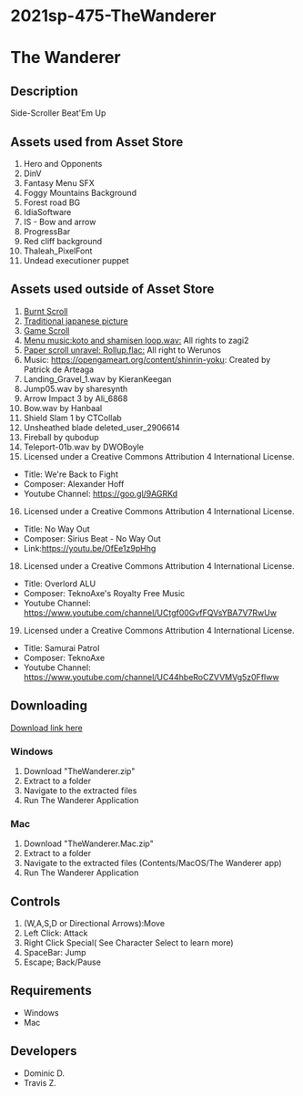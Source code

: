 # 2021sp-475-TheWanderer
# The Wanderer

## Description
Side-Scroller Beat'Em Up

## Assets used from Asset Store
1. Hero and Opponents
2. DinV
3. Fantasy Menu SFX
4. Foggy Mountains Background
5. Forest road BG
6. IdiaSoftware
7. IS - Bow and arrow
8. ProgressBar
9. Red cliff background
10. Thaleah_PixelFont
11. Undead executioner puppet

## Assets used outside of Asset Store
1. [Burnt Scroll](https://www.flickr.com/photos/pareeerica/2869480311)
2. [Traditional japanese picture](https://www.flickr.com/photos/rodrixap/10591010993)
3. [Game Scroll](https://pixabay.com/vectors/scroll-roll-papyrus-paper-34606/)
4. [Menu music:koto and shamisen loop.wav:](https://freesound.org/people/zagi2/sounds/222655/) All rights to zagi2
5. [Paper scroll unravel: Rollup.flac:](https://freesound.org/people/Werunos/sounds/320212/) All right to Werunos
6. Music: https://opengameart.org/content/shinrin-yoku: Created by Patrick de Arteaga
7. Landing_Gravel_1.wav by KieranKeegan
8. Jump05.wav by sharesynth
9. Arrow Impact 3 by Ali_6868
10. Bow.wav by Hanbaal
11. Shield Slam 1 by CTCollab
12. Unsheathed blade deleted_user_2906614
13. Fireball by qubodup
14. Teleport-01b.wav by DWOBoyle
15. Licensed under a Creative Commons Attribution 4 International License.
- Title: We're Back to Fight
- Composer: Alexander Hoff 
- Youtube Channel: https://goo.gl/9AGRKd
16. Licensed under a Creative Commons Attribution 4 International License.
- Title: No Way Out
- Composer: Sirius Beat - No Way Out
- Link:https://youtu.be/OfEe1z9pHhg​
18. Licensed under a Creative Commons Attribution 4 International License.
- Title: Overlord ALU
- Composer: TeknoAxe's Royalty Free Music
- Youtube Channel: https://www.youtube.com/channel/UCtgf00GvfFQVsYBA7V7RwUw
19. Licensed under a Creative Commons Attribution 4 International License.
- Title: Samurai Patrol
- Composer: TeknoAxe
- Youtube Channel: https://www.youtube.com/channel/UC44hbeRoCZVVMVg5z0FfIww

## Downloading 
[Download link here](https://github.com/mucsci-students/2021sp-475-TheWanderer/releases/tag/v1.0)
### Windows
1. Download "TheWanderer.zip"
2. Extract to a folder
3. Navigate to the extracted files
4. Run The Wanderer Application
### Mac
1. Download "TheWanderer.Mac.zip"
2. Extract to a folder
3. Navigate to the extracted files (Contents/MacOS/The Wanderer app)
4. Run The Wanderer Application
## Controls
1. (W,A,S,D or Directional Arrows):Move
2. Left Click: Attack
3. Right Click Special( See Character Select to learn more)
4. SpaceBar: Jump
5. Escape; Back/Pause

## Requirements
* Windows 
* Mac

## Developers
* Dominic D.
* Travis Z.

